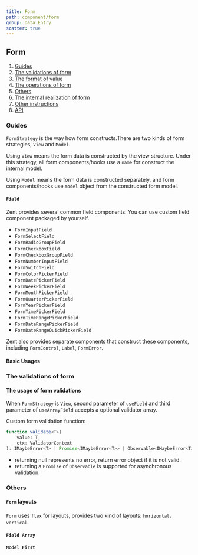 ```yaml
---
title: Form
path: component/form
group: Data Entry
scatter: true
---
```


## Form

1. [Guides](#guides)
2. [The validations of form](#the-validations-of-form)
3. [The format of value](#the-format-of-value)
4. [The operations of form](#the-operations-of-form)
5. [Others](#others)
6. [The internal realization of form](#the-internal-realization-of-fo)
7. [Other instructions](#other-instructions)
8. [API](#api)

### Guides

`FormStrategy` is the way how form constructs.There are two kinds of form strategies, `View` and `Model`.

Using `View` means the form data is constructed by the view structure. Under this strategy, all form components/hooks use a `name` for construct the internal model.

Using `Model` means the form data is constructed separately, and form components/hooks use `model` object from the constructed form model.

#### `Field`

Zent provides several common field components. You can use custom field component packaged by yourself.

- `FormInputField`
- `FormSelectField`
- `FormRadioGroupField`
- `FormCheckboxField`
- `FormCheckboxGroupField`
- `FormNumberInputField`
- `FormSwitchField`
- `FormColorPickerField`
- `FormDatePickerField`
- `FormWeekPickerField`
- `FormMonthPickerField`
- `FormQuarterPickerField`
- `FormYearPickerField`
- `FormTimePickerField`
- `FormTimeRangePickerField`
- `FormDateRangePickerField`
- `FormDateRangeQuickPickerField`

Zent also provides separate components that construct these components, including `FormControl`, `Label`, `FormError`.

#### Basic Usages

<!-- demo-slot-1 -->
<!-- demo-slot-2 -->
<!-- demo-slot-3 -->

### The validations of form

#### The usage of form validations

When `FormStrategy` is `View`, second parameter of `useField` and third parameter of `useArrayField` accepts a optional validator array.

Custom form validation function:

```ts
function validate<T>(
	value: T,
	ctx: ValidatorContext
): IMaybeError<T> | Promise<IMaybeError<T>> | Observable<IMaybeError<T>>;
```

- returning null represents no error, return error object if it is not valid.
- returning a `Promise` of `Observable` is supported for asynchronous validation.

<!-- demo-slot-4 -->
<!-- demo-slot-5 -->

### Others

#### `Form` layouts

`Form` uses `flex` for layouts, provides two kind of layouts: `horizontal`， `vertical`.

<!-- demo-slot-6 -->

#### `Field Array`

<!-- demo-slot-7 -->

#### `Model First`

<!-- demo-slot-8 -->
